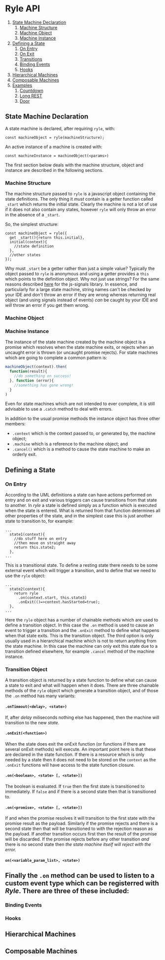 # Ryle API

1. [State Machine Declaration](#state-machine-declatation)
   1. [Machine Structure](#machine-structure)
   1. [Machine Object](#machine-object)
   1. [Machine Instance](#machine-instance)
1. [Defining a State](#defining-a-state)
   1. [On Entry](#on-entry)
   1. [On Exit](#on-exit)
   1. [Transitions](#transitions)
   1. [Binding Events](#binding-events)
   1. [Hooks](#hooks)
1. [Hierarchical Machines](#hierarchical-machines)
1. [Composable Machines](#composable-machines)
1. [Examples](#examples)
   1. [Countdown](#countdown)
   1. [Long REST](#long-rest)
   1. [Door](#door)

## State Machine Declaration

A state machine is declared, after requiring `ryle`, with:
```
const machineObject = ryle(machineStructure);
```
An active instance of a machine is created with:
```
const machineInstance = machineObject(<params>)
```
The first section below deals with the machine structure, object and instance are described in the following sections.

### Machine Structure
The machine structure passed to `ryle` is a javascript object containing the state definitions.  The only thing it _must_
contain is a getter function called `_start` which returns the initial state.  Clearly the machine is not a lot of use
if it does not also contain any states, however `ryle` will only throw an error in the absence of a `_start`.

So, the simplest structure:
```
const machineObject = ryle({
  get _start(){return this.initial},
  initial(context){
    //state definition
  },
  //other states
});
```
Why must `_start` be a getter rather than just a simple value?  Typically the object passed to `ryle` is anonymous and
using a getter provides a `this` which points to the definition object.  Why not just use strings? For the same reasons
described [here](http://millermedeiros.github.io/js-signals/) for the js-signals library.  In essence, and particularly
for a large state machine, string names can't be checked by your IDE and don't throw an error if they are wrong whereas
returning real object (and using signals instead of events) _can_ be caught by your IDE and _will_ throw an error if you
get them wrong.
### Machine Object

### Machine Instance
The instance of the state machine created by the machine object is a promise which resolves when the state machine exits,
or rejects when an uncaught error is thrown (or uncaught promise rejects).  For state machines which are going to
complete a common pattern is:
``` javascript
machineObject(context).then(
  function(result){
    //do something on success!
  }, function (error){
    //something has gone wrong!
  }
)
```
Even for state machines which are not intended to ever complete, it is still advisable to use a `.catch` method to deal
with errors.

In addition to the usual promise methods the instance object has three other members:
- `.context` which is the context passed to, or generated by, the machine object;
- `.machine` which is a reference to the machine object; and
- `.cancel()` which is a method to cause the state machine to make an orderly exit.
## Defining a State
### On Entry
According to the UML definitions a state can have actions performed on entry and on exit and various triggers can cause
transitions from that state to another.  In _ryle_ a state is defined simply as a function which is executed when the
state is entered.  What is returned from that function determines all other properties of the state, and in the simplest
case this is just another state to transition to, for example:
```
...
  state1(context){
    //do stuff here on entry
    //then move on straight away
    return this.state2;
  },
...
```
This is a transitional state.  To define a resting state there needs to be some external event which will trigger a
transition, and to define that we need to use the `ryle` object:
```
...
  state2(context){
    return ryle
      .on(context.start, this.state3)
      .onExit(()=>context.hasStarted=true);
  },
...
```
Here the `ryle` object has a number of chainable methods which are used to define a transition object.  In this case the `.on`
method is used to cause an event to trigger a transition and the `.onExit` method to define what happens when that state exits.
This is the transition object.  The third option is only usually used in a hierarchical machine which is not to return anything
from the state machine.  In this case the machine can only exit this state due to a transition defined elsewhere, for example
`.cancel` method of the machine instance.

### Transition Object
A transition object is returned by a state function to define what can cause a state to exit and what will happen when
it does.  There are three chainable methods of the `ryle` object which generate a transition object, and of those the `.on`
method has many variants:
#### `.onTimeout(<delay>, <state>)`
If, after _delay_ miliseconds nothing else has happened, then the machine will transition to the new _state_.
#### `.onExit(<function>)`
When the state does exit the onExit function (or functions if there are several onExit methods) will execute.  An important
point here is that these are declared in the state function.  If there is a resource which is only needed by a state then
it does not need to be stored on the `context` as the `.onExit` functions will have access to the state function closure.
#### `.on(<boolean>, <state> [, <state>])`
The boolean is evaluated.  If `true` then the first state is transitioned to immediately.  If `false` and if there is a 
second state then that is transitioned to.
#### `.on(<promise>, <state> [, <state>])`
If and when the promise resolves it will transition to the first state with the promise result as the payload.  Similarly
if the promise rejects and there is a second state then that will be transitioned to with the rejection reason as the
payload.  If another transition occurs first then the result of the promise will be discarded.  If the promise rejects
before any other transition *and* there is no second state then _the state machine itself will reject with the error._
#### `on(<variable_param_list>, <state>)`
Finally the `.on` method can be used to listen to a custom event type which can be registerred with *Ryle*.  There are
three of these included:
- 

### Binding Events

### Hooks

## Hierarchical Machines

## Composable Machines
